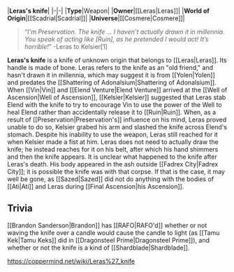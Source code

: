 |**Leras's knife**|
|-|-|
|**Type**|Weapon|
|**Owner**|[[Leras\|Leras]]|
|**World of Origin**|[[Scadrial\|Scadrial]]|
|**Universe**|[[Cosmere\|Cosmere]]|

>“*I'm Preservation. The knife ... I haven’t actually drawn it in millennia. You speak of acting like [Ruin], as he pretended I would act! It’s horrible!*”
\-Leras to Kelsier[1]


**Leras's knife** is a knife of unknown origin that belongs to [[Leras\|Leras]]. Its handle is made of bone.
Leras refers to the knife as an "old friend," and hasn't drawn it in millennia, which may suggest it is from [[Yolen\|Yolen]] and predates the [[Shattering of Adonalsium\|Shattering of Adonalsium]].
When [[Vin\|Vin]] and [[Elend Venture\|Elend Venture]] arrived at the [[Well of Ascension\|Well of Ascension]], [[Kelsier\|Kelsier]] suggested that Leras stab Elend with the knife to try to encourage Vin to use the power of the Well to heal Elend rather than accidentally release it to [[Ruin\|Ruin]]. When, as a result of [[Preservation\|Preservation's]] influence on his mind, Leras proved unable to do so, Kelsier grabed his arm and slashed the knife across Elend's stomach. Despite his inability to use the weapon, Leras still reached for it when Kelsier made a fist at him. Leras does not need to actually draw the knife; he instead reaches for it on his belt, after which his hand shimmers and then the knife appears.
It is unclear what happened to the knife after Leras's death. His body appeared in the ash outside [[Fadrex City\|Fadrex City]]; it is possible the knife was with that corpse. If that is the case, it may well be gone, as [[Sazed\|Sazed]] did not do anything with the bodies of [[Ati\|Ati]] and Leras during [[Final Ascension\|his Ascension]].

## Trivia
[[Brandon Sanderson\|Brandon]] has [[RAFO\|RAFO'd]] whether or not waving the knife over a candle would cause the candle to light (as [[Tamu Kek\|Tamu Keks]] did in [[Dragonsteel Prime\|Dragonsteel Prime]]), and whether or not the knife is a kind of [[Shardblade\|Shardblade]].


https://coppermind.net/wiki/Leras%27_knife
